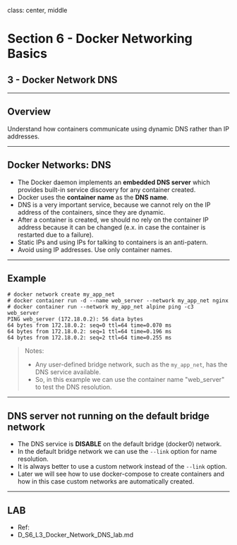 class: center, middle
# Section 6 - Docker Networking Basics
## 3 - Docker Network DNS

---
## Overview
Understand how containers communicate using dynamic DNS rather than IP addresses.

---

## Docker Networks: DNS
- The Docker daemon implements an **embedded DNS server** which provides built-in service discovery for any container created.
- Docker uses the **container name** as the **DNS name**.
- DNS is a very important service, because we cannot rely on the IP address of the containers, since they are dynamic.
- After a container is created, we should no rely on the container IP address because it can be changed (e.x. in case the container is restarted due to a failure). 
- Static IPs and using IPs for talking to containers is an anti-patern.
- Avoid using IP addresses. Use only container names.
---

## Example 
```terminal
# docker network create my_app_net
# docker container run -d --name web_server --network my_app_net nginx
# docker container run --network my_app_net alpine ping -c3  web_server
PING web_server (172.18.0.2): 56 data bytes
64 bytes from 172.18.0.2: seq=0 ttl=64 time=0.070 ms
64 bytes from 172.18.0.2: seq=1 ttl=64 time=0.196 ms
64 bytes from 172.18.0.2: seq=2 ttl=64 time=0.255 ms
```

 > Notes:  
 > - Any user-defined bridge network, such as the `my_app_net`, has the DNS service available.
 > - So, in this example we can use the container name "web_server" to test the DNS resolution. 
---
## DNS server not running on the default bridge network 
 - The DNS service is **DISABLE** on the default bridge (docker0) network.
 - In the default bridge network we can use the `--link` option for name resolution.  
 - It is always better to use a custom network instead of the `--link` option.
 - Later we will see how to use docker-compose to create containers and how in this case custom networks are automatically created.

---

## LAB
 - Ref:
 - D_S6_L3_Docker_Network_DNS_lab.md
